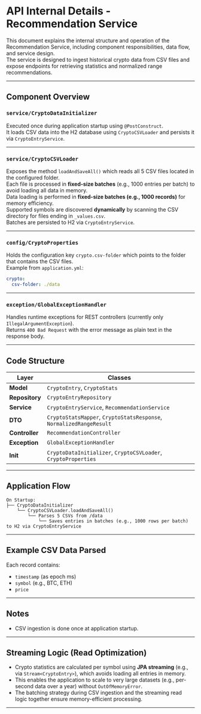 # API Internal Details - Recommendation Service

This document explains the internal structure and operation of the Recommendation Service, including component responsibilities, data flow, and service design.  
The service is designed to ingest historical crypto data from CSV files and expose endpoints for retrieving statistics and normalized range recommendations.

---

## Component Overview

### `service/CryptoDataInitializer`
Executed once during application startup using `@PostConstruct`.  
It loads CSV data into the H2 database using `CryptoCSVLoader` and persists it via `CryptoEntryService`.

---

### `service/CryptoCSVLoader`
Exposes the method `loadAndSaveAll()` which reads all 5 CSV files located in the configured folder.  
Each file is processed in **fixed-size batches** (e.g., 1000 entries per batch) to avoid loading all data in memory.  
Data loading is performed in **fixed-size batches (e.g., 1000 records)** for memory efficiency.  
Supported symbols are discovered **dynamically** by scanning the CSV directory for files ending in `_values.csv`.  
Batches are persisted to H2 via `CryptoEntryService`.

---

### `config/CryptoProperties`
Holds the configuration key `crypto.csv-folder` which points to the folder that contains the CSV files.  
Example from `application.yml`:

```yaml
crypto:
  csv-folder: ./data
```

---

### `exception/GlobalExceptionHandler`
Handles runtime exceptions for REST controllers (currently only `IllegalArgumentException`).  
Returns `400 Bad Request` with the error message as plain text in the response body.

---

## Code Structure

| Layer         | Classes                                                                 |
|---------------|-------------------------------------------------------------------------|
| **Model**     | `CryptoEntry`, `CryptoStats`                                            |
| **Repository**| `CryptoEntryRepository`                                                 |
| **Service**   | `CryptoEntryService`, `RecommendationService`                           |
| **DTO**       | `CryptoStatsMapper`, `CryptoStatsResponse`, `NormalizedRangeResult`     |
| **Controller**| `RecommendationController`                                              |
| **Exception** | `GlobalExceptionHandler`                                                |
| **Init**      | `CryptoDataInitializer`, `CryptoCSVLoader`, `CryptoProperties`          |

---

## Application Flow

```plaintext
On Startup:
├── CryptoDataInitializer
    └── CryptoCSVLoader.loadAndSaveAll()
        └── Parses 5 CSVs from /data
            └── Saves entries in batches (e.g., 1000 rows per batch) to H2 via CryptoEntryService
```

---

## Example CSV Data Parsed

Each record contains:
- `timestamp` (as epoch ms)
- `symbol` (e.g., BTC, ETH)
- `price`

---

## Notes

- CSV ingestion is done once at application startup.

---

## Streaming Logic (Read Optimization)

- Crypto statistics are calculated per symbol using **JPA streaming** (e.g., via `Stream<CryptoEntry>`), which avoids loading all entries in memory.
- This enables the application to scale to very large datasets (e.g., per-second data over a year) without `OutOfMemoryError`.
- The batching strategy during CSV ingestion and the streaming read logic together ensure memory-efficient processing.

---